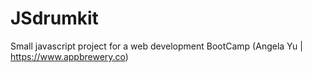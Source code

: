 # JSdrumkit
Small javascript project for a web development BootCamp (Angela Yu | https://www.appbrewery.co)


